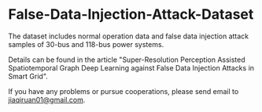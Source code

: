 # False-Data-Injection-Attack-Dataset
The dataset includes normal operation data and false data injection attack samples of 30-bus and 118-bus power systems.

Details can be found in the article "Super-Resolution Perception Assisted Spatiotemporal Graph Deep Learning against False Data Injection Attacks in Smart Grid".

If you have any problems or pursue cooperations, please send email to jiaqiruan01@gmail.com.
